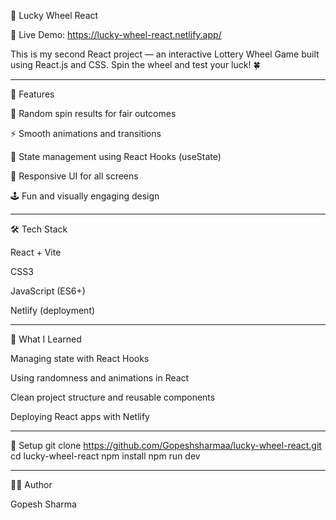🎡 Lucky Wheel React

🔗 Live Demo: https://lucky-wheel-react.netlify.app/

This is my second React project — an interactive Lottery Wheel Game built using React.js and CSS.
Spin the wheel and test your luck! 🍀

---

🚀 Features

🎯 Random spin results for fair outcomes

⚡ Smooth animations and transitions

🧩 State management using React Hooks (useState)

🎨 Responsive UI for all screens

🕹️ Fun and visually engaging design

---

🛠️ Tech Stack

React + Vite

CSS3

JavaScript (ES6+)

Netlify (deployment)

---

🧠 What I Learned

Managing state with React Hooks

Using randomness and animations in React

Clean project structure and reusable components

Deploying React apps with Netlify

---

🧩 Setup
git clone https://github.com/Gopeshsharmaa/lucky-wheel-react.git
cd lucky-wheel-react
npm install
npm run dev

---

👨‍💻 Author

Gopesh Sharma
